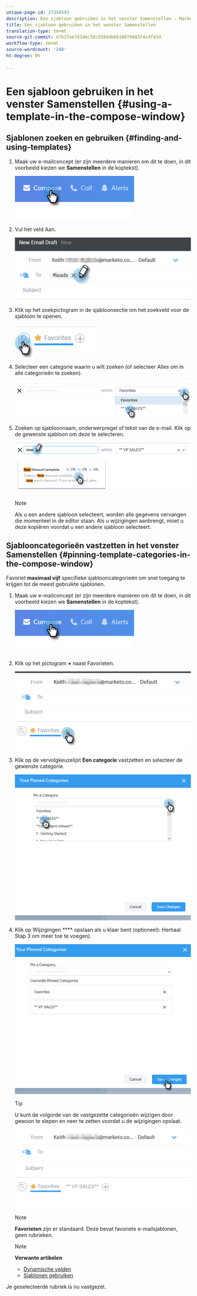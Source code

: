 ```yaml
---
unique-page-id: 37356593
description: Een sjabloon gebruiken in het venster Samenstellen - Marketo Docs - Productdocumentatie
title: Een sjabloon gebruiken in het venster Samenstellen
translation-type: tm+mt
source-git-commit: 47b2fee7d146c3dc558d4bbb10070683f4cdfd3d
workflow-type: tm+mt
source-wordcount: '248'
ht-degree: 0%

---
```



# Een sjabloon gebruiken in het venster Samenstellen {#using-a-template-in-the-compose-window}

## Sjablonen zoeken en gebruiken {#finding-and-using-templates}

1. Maak uw e-mailconcept (er zijn meerdere manieren om dit te doen, in dit voorbeeld kiezen we **Samenstellen** in de koptekst).

   ![](assets/one-6.png)

1. Vul het veld Aan.

   ![](assets/searching-two.png)

1. Klik op het zoekpictogram in de sjabloonsectie om het zoekveld voor de sjabloon te openen.

   ![](assets/searching-three.png)

1. Selecteer een categorie waarin u wilt zoeken (of selecteer Alles om in alle categorieën te zoeken).

   ![](assets/searching-four.png)

1. Zoeken op sjabloonnaam, onderwerpregel of tekst van de e-mail. Klik op de gewenste sjabloon om deze te selecteren.

   ![](assets/searching-five.png)

   >[!NOTE]
   >
   >Als u een andere sjabloon selecteert, worden alle gegevens vervangen die momenteel in de editor staan. Als u wijzigingen aanbrengt, moet u deze kopiëren voordat u een andere sjabloon selecteert.

## Sjablooncategorieën vastzetten in het venster Samenstellen {#pinning-template-categories-in-the-compose-window}

Favoriet **maximaal vijf** specifieke sjablooncategorieën om snel toegang te krijgen tot de meest gebruikte sjablonen.

1. Maak uw e-mailconcept (er zijn meerdere manieren om dit te doen, in dit voorbeeld kiezen we **Samenstellen** in de koptekst).

   ![](assets/one-6.png)

1. Klik op het pictogram **+** naast Favorieten.

   ![](assets/pinning-two.png)

1. Klik op de vervolgkeuzelijst **Een categorie** vastzetten en selecteer de gewenste categorie.

   ![](assets/pinning-three.png)

1. Klik op Wijzigingen **** opslaan als u klaar bent (optioneel): Herhaal Stap 3 om meer toe te voegen).

   ![](assets/pinning-four.png)

   >[!TIP]
   >
   >U kunt de volgorde van de vastgezette categorieën wijzigen door gewoon te slepen en neer te zetten voordat u de wijzigingen opslaat.

   ![](assets/pinning-five.png)

   >[!NOTE]
   >
   >**Favorieten** zijn er standaard. Deze bevat favoriete e-mailsjablonen, geen rubrieken.

   >[!NOTE]
   >
   >**Verwante artikelen**
   >
   >    
   >    
   >    * [Dynamische velden](http://docs.marketo.com/x/wwDb)
   >    * [Sjablonen gebruiken](http://docs.marketo.com/display/DOCS/Templates)


Je geselecteerde rubriek is nu vastgezet.